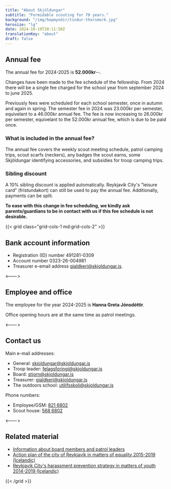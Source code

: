 ```yaml
---
title: "About Skjöldungar"
subtitle: "Formidable scouting for 70 years."
background: "/img/hopmyndir/tindur-thorsmork.jpg"
herosize: "lg"
date: 2024-10-19T20:11:50Z
translationKey: "about"
draft: false
---
```


## Annual fee

The annual fee for 2024-2025 is **52.000kr**--.

Changes have been made to the fee schedule of the fellowship. From 2024 there will be a single fee charged for the school year from september 2024 to june 2025.

Previously fees were scheduled for each school semester, once in autumn and again in spring. The semester fee in 2024 was 23.000kr per semester, equivelant to a 46.000kr annual fee. The fee is now increasing to 26.000kr per semester, equivelant to the 52.000kr annual fee, which is due to be paid once.

### What is included in the annual fee?

The annual fee covers the weekly scout meeting schedule, patrol camping trips, scout scarfs (neckers), any badges the scout earns, some Skjöldungar identifying accessories, and subsidies for troop camping trips.

### Sibling discount

A 10% sibling discount is applied automatically. Reykjavík City's "leisure card" (frístundakort) can still be used to pay the annual fee. Additionally, payments can be split.

**To ease with this change in fee scheduling, we kindly ask parents/guardians to be in contact with us if this fee schedule is not desirable.**

{{< grid class="grid-cols-1 md:grid-cols-2" >}}

## Bank account information

-   Registration (ID) number 491281-0309
-   Account number 0323-26-004981
-   Treasurer e-email address gjaldkeri@skjoldungar.is.

<--->

## Employee and office

The employee for the year 2024-2025 is **Hanna Greta Jónsdóttir**.

Office opening hours are at the same time as patrol meetings.

<--->

## Contact us

Main e-mail addresses:

-   General: skjoldungar@skjoldungar.is
-   Troop leader: felagsforingi@skjoldungar.is
-   Board: stjorn@skjoldungar.is
-   Treasurer: gjaldkeri@skjoldungar.is
-   The outdoors school: utilifsskoli@skjoldungar.is

Phone numbers:

-   Employee/GSM: [821 6802](tel:+3548216802)
-   Scout house: [568 6802](tel:+3545686802)

<--->

## Related material

-   [Information about board members and patrol leaders](/en/volunteer-scouts)
-   [Action plan of the city of Reykjavík in matters of equality 2015-2019 (Icelandic)](https://reykjavik.is/sites/default/files/ymis_skjol/skjol_utgefid_efni/adgerdaaaetlun_reykjavikurborgar_i_jafnrettismalum_2015-2019.pdf)
-   [Reykjavík City's harassment prevention strategy in matters of youth 2014-2019 (Icelandic)](https://reykjavik.is/sites/default/files/forvarnastefna_reykjavikur_net.pdf)

{{< /grid >}}
